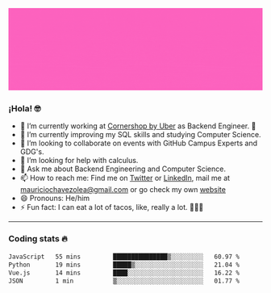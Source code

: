 ![Banner](banner.gif)

### ¡Hola! 🤓

- 🔭 I’m currently working at [Cornershop by Uber](https://cornershopapp.com) as Backend Engineer. 🥑
- 🌱 I’m currently improving my SQL skills and studying Computer Science.
- 👯 I’m looking to collaborate on events with GitHub Campus Experts and GDG's.
- 🤔 I’m looking for help with calculus.
- 💬 Ask me about Backend Engineering and Computer Science.
- 📫 How to reach me: Find me on [Twitter](https://twitter.com/ultr4nerd) or [LinkedIn](https://www.linkedin.com/in/ultr4nerd), mail me at [mauriciochavezolea@gmail.com](mailto:mauriciochavezolea@gmail.com) or go check my own [website](mauriciochavez.surge.sh)
- 😄 Pronouns: He/him
- ⚡ Fun fact: I can eat a lot of tacos, like, really a lot. 🌮🌮🌮

---

### Coding stats 🔥

<!--START_SECTION:waka-->
```text
JavaScript   55 mins         ███████████████▒░░░░░░░░░   60.97 % 
Python       19 mins         █████▒░░░░░░░░░░░░░░░░░░░   21.04 % 
Vue.js       14 mins         ████░░░░░░░░░░░░░░░░░░░░░   16.22 % 
JSON         1 min           ▒░░░░░░░░░░░░░░░░░░░░░░░░   01.77 % 
```
<!--END_SECTION:waka-->
